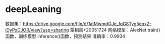 # deepLeaning
数据集：https://drive.google.com/file/d/1atMwmdOJe_fqG8Tyg5eqxZ-iDyPxDJOR/view?usp=sharing 
覃相霖+20051724
网络模型：AlexNet
train()函数，训练模型
inference()函数，预测结果
准确率：0.9934

